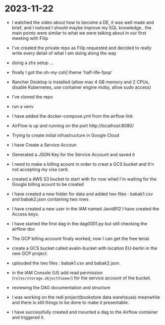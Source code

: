 # 2023-11-22

- I watched the video about how to become a DE, it was well made and brief, and I noticed I should maybe improve my SQL knowledge.. the main points were similar to what we were talking about in our first meeting with Filip 
- I've created the private repo as Filip requested and decided to really write every detail of what I am doing along the way
- doing a zhs setup ...

- finally I got the oh-my-zsh] theme 'half-life-fpop'

- Rancher Desktop is installed (allow max 4 GB memory and 2 CPUs, disable Kubernetes, use container engine moby, allow sudo access)
- I've cloned the repo
-  run a venv 
- I have added the docker-compose.yml from the airflow link
- AirFlow is up and running on the port http://localhost:8080/
- Trying to create initial infrastructure in Google Cloud
- I have Create a Service Accoun 
- Generated a JSON Key for the Service Account and saved it 
- I need to make a billing acount in order to creat a GCS bucket and it'n not accepting my visa card.
- created a AWS S3 bucket to start with for now wheil I'm waiting for the Google billing acount to be created
- I have created a new folder for data and added two files : babak1.csv and babak2.json containing two rows 

- I have created a new user in the IAM named Javid912 I have created the Access keys.
- I have started the first dag in the dag0001.py but still checking the airflow doc
- The GCP billing account finaly worked, now I can get the free terial.
- create a GCS bucket called avalin-bucket with location EU-berlin in the new GCP project.
- uplouded the two files : babak1.csv and babak2.json.
- in the IAM Console (UI) add read permission (`roles/storage.objectViewer`) for the service account of the bucket.
- reviewing the DAG documentation and structure 
- I was working on the redi project(bookstore data warehause) meanwhile and there is still things to be done to make it presentable.
- I have successfully created and mounted a dag to the Airflow container and triggered it.

